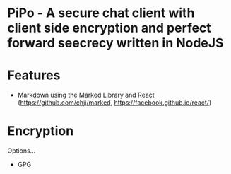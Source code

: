 # PiPo - A secure chat client with client side encryption and perfect forward seecrecy written in NodeJS

# Features
+ Markdown using the Marked Library and React (https://github.com/chjj/marked, https://facebook.github.io/react/)

# Encryption
Options...
+ GPG

